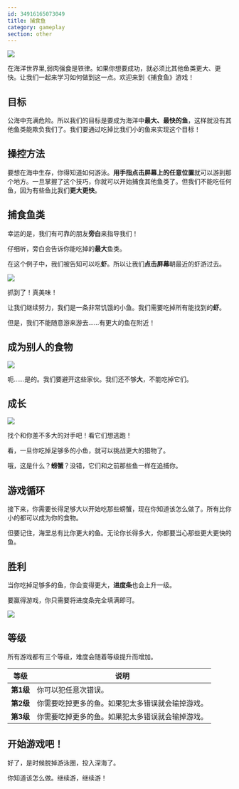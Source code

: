 ```yaml
---
id: 34916165073049
title: 捕食鱼
category: gameplay
section: other
---
```

![](https://help.studycat.com/hc/article_attachments/34916165069849)

在海洋世界里,弱肉强食是铁律。如果你想要成功，就必须比其他鱼类更大、更快。让我们一起来学习如何做到这一点。欢迎来到《捕食鱼》游戏！

## 目标

公海中充满危险。所以我们的目标是要成为海洋中**最大、最快的鱼**，这样就没有其他鱼类能欺负我们了。我们要通过吃掉比我们小的鱼来实现这个目标！

## 操控方法 

要想在海中生存，你得知道如何游泳。**用手指点击屏幕上的任意位置**就可以游到那个地方。一旦掌握了这个技巧，你就可以开始捕食其他鱼类了。但我们不能吃任何鱼，因为有些鱼比我们**更大更快**。

## 捕食鱼类

幸运的是，我们有可靠的朋友**旁白**来指导我们！

仔细听，旁白会告诉你能吃掉的**最大**鱼类。

在这个例子中，我们被告知可以吃**虾**。所以让我们**点击屏幕**朝最近的虾游过去。

![](https://help.studycat.com/hc/article_attachments/34916149686297)

抓到了！真美味！

让我们继续努力，我们是一条非常饥饿的小鱼。我们需要吃掉所有能找到的**虾**。

但是，我们不能随意游来游去……有更大的鱼在附近！

## 成为别人的食物

![](https://help.studycat.com/hc/article_attachments/34918253174937)

呃……是的。我们要避开这些家伙。我们还不够**大**，不能吃掉它们。

## 成长

![](https://help.studycat.com/hc/article_attachments/34918253176345)

找个和你差不多大的对手吧！看它们想逃跑！

看，一旦你吃掉足够多的小鱼，就可以挑战更大的猎物了。

哦，这是什么？**螃蟹**？没错，它们和之前那些鱼一样在追捕你。

## 游戏循环

接下来，你需要长得足够大以开始吃那些螃蟹，现在你知道该怎么做了。所有比你小的都可以成为你的食物。

但要记住，海里总有比你更大的鱼。无论你长得多大，你都要当心那些更大更快的鱼。

## 胜利

当你吃掉足够多的鱼，你会变得更大，**进度条**也会上升一级。

要赢得游戏，你只需要将进度条完全填满即可。

![](https://help.studycat.com/hc/article_attachments/34918234335641)

## 等级

所有游戏都有三个等级，难度会随着等级提升而增加。

| 等级 | 说明 |
| --- | --- |
| **第1级** | 你可以犯任意次错误。 |
| **第2级** | 你需要吃掉更多的鱼。如果犯太多错误就会输掉游戏。 |
| **第3级** | 你需要吃掉更多的鱼。如果犯太多错误就会输掉游戏。 |

## 开始游戏吧！

好了，是时候脱掉游泳圈，投入深海了。

你知道该怎么做。继续游，继续游！